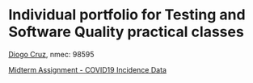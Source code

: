 # Individual portfolio for Testing and Software Quality practical classes

[Diogo Cruz](https://github.com/DXOGO), nmec: 98595

[Midterm Assignment - COVID19 Incidence Data](https://github.com/DXOGO/HW1)
